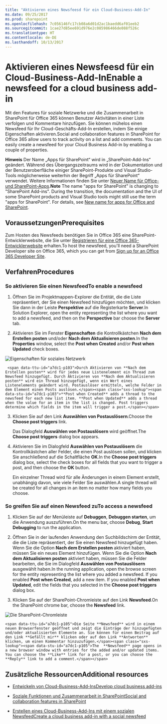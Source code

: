 ```yaml
---
title: "Aktivieren eines Newsfeesd für ein Cloud-Business-Add-In"
ms.date: 09/25/2017
ms.prod: sharepoint
ms.openlocfilehash: 7c056146fc17cb08a6d01d2ac1baedd6af01eeb2
ms.sourcegitcommit: 1cae27d85ee691d976e2c085986466de088f526c
ms.translationtype: HT
ms.contentlocale: de-DE
ms.lasthandoff: 10/13/2017
---
```

# <a name="enable-a-newsfeed-for-a-cloud-business-add-in"></a><span data-ttu-id="a7dc1-102">Aktivieren eines Newsfeesd für ein Cloud-Business-Add-In</span><span class="sxs-lookup"><span data-stu-id="a7dc1-102">Enable a newsfeed for a cloud business add-in</span></span>
<span data-ttu-id="a7dc1-p101">Mit den Features für soziale Netzwerke und die Zusammenarbeit in SharePoint für Office 365 können Benutzer Aktivitäten in einer Liste verfolgen und Kommentare hinzufügen. Sie können mühelos einen Newsfeed für Ihr Cloud-Geschäfts-Add-In erstellen, indem Sie einige Eigenschaften aktivieren.</span><span class="sxs-lookup"><span data-stu-id="a7dc1-p101">Social and collaboration features in SharePoint for Office 365 allow users to track activity on a list and add comments. You can easily create a newsfeed for your Cloud Business Add-in by enabling a couple of properties.</span></span>
 

 <span data-ttu-id="a7dc1-p102">**Hinweis** Der Name „Apps für SharePoint“ wird in „SharePoint-Add-Ins“ geändert. Während des Übergangszeitraums wird in der Dokumentation und der Benutzeroberfläche einiger SharePoint-Produkte und Visual Studio-Tools möglicherweise weiterhin der Begriff „Apps für SharePoint“ verwendet. Weitere Informationen finden Sie unter [Neuer Name für Office- und SharePoint-Apps](new-name-for-apps-for-sharepoint.md#bk_newname).</span><span class="sxs-lookup"><span data-stu-id="a7dc1-p102">**Note**  The name "apps for SharePoint" is changing to "SharePoint Add-ins". During the transition, the documentation and the UI of some SharePoint products and Visual Studio tools might still use the term "apps for SharePoint". For details, see  [New name for apps for Office and SharePoint](new-name-for-apps-for-sharepoint.md#bk_newname).</span></span>
 


## <a name="prerequisites"></a><span data-ttu-id="a7dc1-108">Voraussetzungen</span><span class="sxs-lookup"><span data-stu-id="a7dc1-108">Prerequisites</span></span>

<span data-ttu-id="a7dc1-109">Zum Hosten des Newsfeeds benötigen Sie in Office 365 eine SharePoint-Entwicklerwebsite, die Sie unter  [Registrieren für eine Office 365-Entwicklerwebsite](http://go.microsoft.com/fwlink/?LinkId=263490) erhalten.</span><span class="sxs-lookup"><span data-stu-id="a7dc1-109">To host the newsfeed, you'll need a SharePoint Developer site on Office 365, which you can get from  [Sign up for an Office 365 Developer Site](http://go.microsoft.com/fwlink/?LinkId=263490).</span></span>
 

 

## <a name="procedures"></a><span data-ttu-id="a7dc1-110">Verfahren</span><span class="sxs-lookup"><span data-stu-id="a7dc1-110">Procedures</span></span>


### <a name="to-enable-a-newsfeed"></a><span data-ttu-id="a7dc1-111">So aktivieren Sie einen Newsfeed</span><span class="sxs-lookup"><span data-stu-id="a7dc1-111">To enable a newsfeed</span></span>


1. <span data-ttu-id="a7dc1-112">Öffnen Sie im Projektmappen-Explorer die Entität, die die Liste repräsentiert, der Sie einen Newsfeed hinzufügen möchten, und klicken Sie dann in der Leiste **Perspektive** auf die Registerkarte **Server**.</span><span class="sxs-lookup"><span data-stu-id="a7dc1-112">In Solution Explorer, open the entity representing the list where you want to add a newsfeed, and then on the  **Perspective** bar choose the **Server** tab.</span></span>
    
 
2. <span data-ttu-id="a7dc1-113">Aktivieren Sie im Fenster **Eigenschaften** die Kontrollkästchen **Nach dem Erstellen posten** und/oder **Nach dem Aktualisieren posten**.</span><span class="sxs-lookup"><span data-stu-id="a7dc1-113">In the  **Properties** window, select the **Post when Created** and/or **Post when Updated** check boxes.</span></span>
    
  ![Eigenschaften für soziales Netzwerk](../images/CBAsocial.PNG)
 

     <span data-ttu-id="a7dc1-p103">Durch Aktivieren von **Nach dem Erstellen posten** wird für jedes neue Listenelement ein Thread zum Newsfeed hinzugefügt. Durch Aktivieren von **Nach dem Aktualisieren posten** wird ein Thread hinzugefügt, wenn ein Wert eines Listenelements geändert wird. Postauslöser ermitteln, welche Felder in dem Element einen Posts auslösen.</span><span class="sxs-lookup"><span data-stu-id="a7dc1-p103">**Post when Created** adds a thread to the newsfeed for each new list item. **Post when Updated** adds a thread when the value for an item in the list is changed. Post triggers determine which fields in the item will trigger a post.</span></span>
    
 
3. <span data-ttu-id="a7dc1-118">Klicken Sie auf den Link **Auswählen von Postauslösern**.</span><span class="sxs-lookup"><span data-stu-id="a7dc1-118">Choose the  **Choose post triggers** link.</span></span>
    
    <span data-ttu-id="a7dc1-119">Das Dialogfeld **Auswählen von Postauslösern** wird geöffnet.</span><span class="sxs-lookup"><span data-stu-id="a7dc1-119">The  **Choose post triggers** dialog box appears.</span></span>
    
 
4. <span data-ttu-id="a7dc1-120">Aktivieren Sie im Dialogfeld **Auswählen von Postauslösern** die Kontrollkästchen aller Felder, die einen Post auslösen sollen, und klicken Sie anschließend auf die Schaltfläche **OK**.</span><span class="sxs-lookup"><span data-stu-id="a7dc1-120">In the  **Choose post triggers** dialog box, select the check boxes for all fields that you want to trigger a post, and then choose the **OK** button.</span></span>
    
    <span data-ttu-id="a7dc1-121">Ein einzelner Thread wird für alle Änderungen in einem Element erstellt, unabhängig davon, wie viele Felder Sie auswählen.</span><span class="sxs-lookup"><span data-stu-id="a7dc1-121">A single thread will be created for all changes in an item no matter how many fields you choose.</span></span>
    
 

### <a name="to-access-a-newsfeed"></a><span data-ttu-id="a7dc1-122">So greifen Sie auf einen Newsfeed zu</span><span class="sxs-lookup"><span data-stu-id="a7dc1-122">To access a newsfeed</span></span>


1. <span data-ttu-id="a7dc1-123">Klicken Sie auf der Menüleiste auf **Debuggen**, **Debuggen starten**, um die Anwendung auszuführen.</span><span class="sxs-lookup"><span data-stu-id="a7dc1-123">On the menu bar, choose  **Debug**,  **Start Debugging** to run the application.</span></span>
    
 
2. <span data-ttu-id="a7dc1-p104">Öffnen Sie in der laufenden Anwendung den Suchbildschirm der Entität, die die Liste repräsentiert, der Sie einen Newsfeed hinzugefügt haben. Wenn Sie die Option **Nach dem Erstellen posten** aktiviert haben, müssen Sie ein neues Element hinzufügen. Wenn Sie die Option **Nach dem Aktualisieren posten** aktiviert haben, müssen Sie die Felder bearbeiten, die Sie im Dialogfeld **Auswählen von Postauslösern** ausgewählt haben.</span><span class="sxs-lookup"><span data-stu-id="a7dc1-p104">In the running application, open the browse screen for the entity representing the list where you added a newsfeed. If you enabled  **Post when Created**, add a new item. If you enabled  **Post when Updated**, edit the fields that you selected in the  **Choose post triggers** dialog box.</span></span>
    
 
3. <span data-ttu-id="a7dc1-127">Klicken Sie auf der SharePoint-Chromleiste auf den Link **Newsfeed**.</span><span class="sxs-lookup"><span data-stu-id="a7dc1-127">On the SharePoint chrome bar, choose the  **Newsfeed** link.</span></span>
    
  ![Die SharePoint-Chromleiste](../images/CBAnewsfeed.PNG)
 

    <span data-ttu-id="a7dc1-p105">Die Seite **Newsfeed** wird in einem neuen Browserfenster geöffnet und zeigt die Einträge der hinzugefügten und/oder aktualisierten Elemente an. Sie können für einen Beitrag auf den Link **Gefällt mir** klicken oder auf den Link **Antworten** klicken, um einen Kommentar hinzuzufügen.</span><span class="sxs-lookup"><span data-stu-id="a7dc1-p105">The  **Newsfeed** page opens in a new browser window with entries for the added and/or updated items. You can choose the **Like** link for a post, or you can choose the **Reply** link to add a comment.</span></span>
    
 

## <a name="additional-resources"></a><span data-ttu-id="a7dc1-131">Zusätzliche Ressourcen</span><span class="sxs-lookup"><span data-stu-id="a7dc1-131">Additional resources</span></span>
<span data-ttu-id="a7dc1-132"><a name="bk_addresources"> </a></span><span class="sxs-lookup"><span data-stu-id="a7dc1-132"></span></span>


-  [<span data-ttu-id="a7dc1-133">Entwickeln von Cloud-Business-Add-Ins</span><span class="sxs-lookup"><span data-stu-id="a7dc1-133">Develop cloud business add-ins</span></span>](develop-cloud-business-add-ins.md)
    
 
-  [<span data-ttu-id="a7dc1-134">Soziale Funktionen und Zusammenarbeit in SharePoint</span><span class="sxs-lookup"><span data-stu-id="a7dc1-134">Social and collaboration features in SharePoint</span></span>](http://msdn.microsoft.com/en-us/library/office/jj163280.aspx)
    
 
-  [<span data-ttu-id="a7dc1-135">Erstellen eines Cloud-Business-Add-Ins mit einem sozialen Newsfeed</span><span class="sxs-lookup"><span data-stu-id="a7dc1-135">Create a cloud business add-in with a social newsfeed</span></span>](create-a-cloud-business-add-in-with-a-social-newsfeed.md)
    
 

